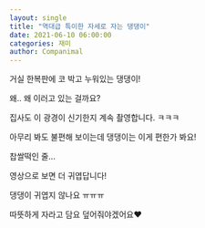 ```yaml
---
layout: single
title: "역대급 특이한 자세로 자는 댕댕이"
date: 2021-06-10 06:00:00
categories: 재미
author: Companimal
---
```


거실 한복판에 코 박고 누워있는 댕댕이!

왜.. 왜 이러고 있는 걸까요?

집사도 이 광경이 신기한지 계속 촬영합니다. ㅋㅋㅋ

아무리 봐도 불편해 보이는데 댕댕이는 이게 편한가 봐요!

찹쌀떡인 줄...

영상으로 보면 더 귀엽답니다!

댕댕이 귀엽지 않나요 ㅠㅠㅠ

따뜻하게 자라고 담요 덮어줘야겠어요♥
